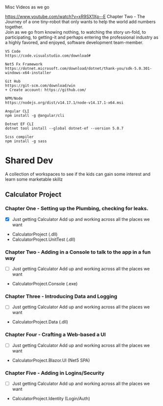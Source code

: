 Misc Videos as we go

https://www.youtube.com/watch?v=xR9SX1Xp--E
Chapter Two - The Journey of a one tiny-robot that only wants to help the world add numbers together.  
Join as we go from knowing nothing, to watching the story un-fold, to participating, to getting-it and perhaps entering the professional industry as a highly favored, and enjoyed, software development team-member.

```
VS Code
https://code.visualstudio.com/download#

Net5 Fx Framework
https://dotnet.microsoft.com/download/dotnet/thank-you/sdk-5.0.301-windows-x64-installer

Git Hub
https://git-scm.com/download/win
+ Create account: https://github.com/

NPM/Node
https://nodejs.org/dist/v14.17.1/node-v14.17.1-x64.msi

Angular CLI
npm install -g @angular/cli

Dotnet EF CLI
dotnet tool install --global dotnet-ef --version 5.0.7

Scss compiler
npm install -g sass
```

# Shared Dev

A collection of workspaces to see if the kids can gain some interest and learn some marketable skillz

## Calculator Project

### Chapter One - Setting up the Plumbing, checking for leaks.

- [x] Just getting Calculator Add up and working across all the places we want

* CalculatorProject (.dll)
* CalculatorProject.UnitTest (.dll)

### Chapter Two - Adding in a Console to talk to the app in a fun way

- [ ] Just getting Calculator Add up and working across all the places we want

* CalculatorProject.Console (.exe)

### Chapter Three - Introducing Data and Logging

- [ ] Just getting Calculator Add up and working across all the places we want

* CalculatorProject.Data (.dll)

### Chapter Four - Crafting a Web-based a UI

- [ ] Just getting Calculator Add up and working across all the places we want

* CalculatorProject.Blazor.UI (Net5 SPA)


### Chapter Five - Adding in Logins/Security

- [ ] Just getting Calculator Add up and working across all the places we want

* CalculatorProject.Identity (Login/Auth)
